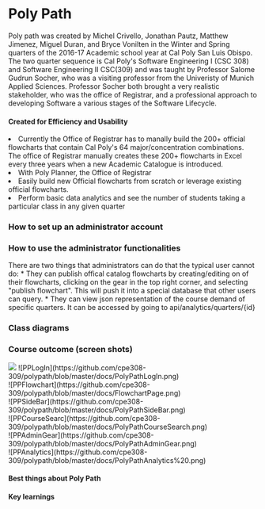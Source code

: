 <h1> Poly Path</h1>
<p> 
  Poly path was created by Michel Crivello, Jonathan Pautz, Matthew Jimenez, Miguel Duran, and Bryce Vonilten in the Winter   and Spring quarters of the 2016-17 Academic school year at Cal Poly San Luis Obispo. The two quarter sequence is Cal Poly's Software Engineering I (CSC 308) and Software Engineering II CSC(309) and was taught by Professor Salome Gudrun Socher, who was a visiting professor from the Univeristy of Munich Applied Sciences. Professor Socher both brought a very realistic stakeholder, who was the office of Registrar, and a professional approach to developing Software a various stages of the Software Lifecycle.
</p>
<div>
  <h4>Created for Efficiency and Usability</h4>
    <li>
      Currently the Office of Registrar has to manally build the 200+ official flowcharts that contain Cal Poly's 64         major/concentration combinations. 
    </li
    <li>
      The office of Registrar manually creates these 200+ flowcharts in Excel every three years when a new Academic Catalogue is introduced.
    </li>
    <li> 
      With Poly Planner, the Office of Registrar
    </li>  
     <li>
       Easily build new Official flowcharts from scratch or leverage existing official flowcharts.
     </li>  
     <li>
       Perform basic data analytics and see the number of students taking a particular class in any given quarter
     </li>
</div>

<div>
  <h3> How to set up an administrator account</h3>
</div>

<div>
  <h3> 
    <strong>How to use the administrator functionalities </strong>
  </h3>
  <p> 
    There are two things that administrators can do that the typical user cannot do:
      * They can publish offical catalog flowcharts by creating/editing on of their flowcharts, clicking on the gear in the top right corner, and selecting  "publish flowchart". This will push it into a special database that other users can query. 
      * They can view json representation of the course demand of specific quarters. It can be accessed by going to api/analytics/quarters/{id} 
  </p>
</div>    

<div>
  <h3> Class diagrams </h3>
</div>  

<div>
  <h3> Course outcome (screen shots) </h3>
    <img src="https://github.com/cpe308-309/polypath/blob/master/docs/PolyPathLogIn.png">  
    ![PPLogIn](https://github.com/cpe308-309/polypath/blob/master/docs/PolyPathLogIn.png)<br>
    ![PPFlowchart](https://github.com/cpe308-309/polypath/blob/master/docs/FlowchartPage.png)<br>
    ![PPSideBar](https://github.com/cpe308-309/polypath/blob/master/docs/PolyPathSideBar.png)<br>
    ![PPCourseSearc](https://github.com/cpe308-309/polypath/blob/master/docs/PolyPathCourseSearch.png)<br>
    ![PPAdminGear](https://github.com/cpe308-309/polypath/blob/master/docs/PolyPathAdminGear.png)<br>
    ![PPAnalytics](https://github.com/cpe308-309/polypath/blob/master/docs/PolyPathAnalytics%20.png)<br>
</div>
<div>
  <h4> Best things about Poly Path </h4>
</div>

<div>
  <h4> Key learnings</h4> 
</div>  
